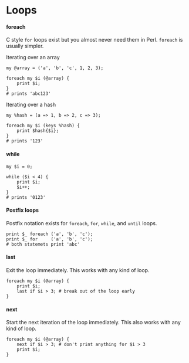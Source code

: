 # Loops

#### foreach

C style `for` loops exist but you almost never need them in Perl.
`foreach` is usually simpler.

Iterating over an array

    my @array = ('a', 'b', 'c', 1, 2, 3);

    foreach my $i (@array) {
        print $i;
    }
    # prints 'abc123'

Iterating over a hash

    my %hash = (a => 1, b => 2, c => 3);

    foreach my $i (keys %hash) {
        print $hash{$i};
    }
    # prints '123'

#### while

    my $i = 0;

    while ($i < 4) {
        print $i;
        $i++;
    }
    # prints '0123'

#### Postfix loops

Postfix notation exists for `foreach`, `for`, `while`, and `until` loops.

    print $_ foreach ('a', 'b', 'c');
    print $_ for     ('a', 'b', 'c');
    # both statemets print 'abc'

#### last

Exit the loop immediately.  This works with any kind of loop.

    foreach my $i (@array) {
        print $i;
        last if $i > 3; # break out of the loop early
    }

#### next

Start the next iteration of the loop immediately.  This also works with any kind of loop.

    foreach my $i (@array) {
        next if $i > 3; # don't print anything for $i > 3
        print $i;
    }


